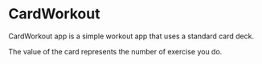 # CardWorkout
CardWorkout app is a simple workout app that uses a standard card deck. 

The value of the card represents the number of exercise you do.
